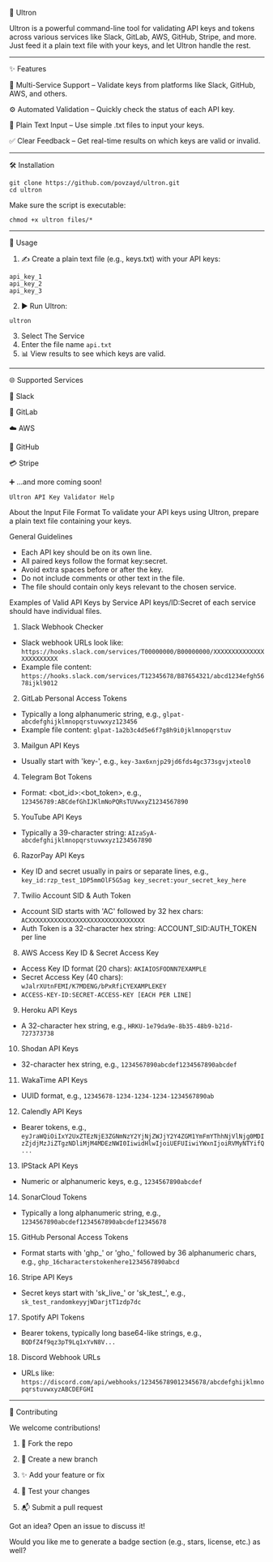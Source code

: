 🤖 Ultron

Ultron is a powerful command-line tool for validating API keys and tokens across various services like Slack, GitLab, AWS, GitHub, Stripe, and more. Just feed it a plain text file with your keys, and let Ultron handle the rest.


---

✨ Features

🔌 Multi-Service Support – Validate keys from platforms like Slack, GitHub, AWS, and others.

⚙️ Automated Validation – Quickly check the status of each API key.

📄 Plain Text Input – Use simple .txt files to input your keys.

✅ Clear Feedback – Get real-time results on which keys are valid or invalid.



---

🛠 Installation
```
git clone https://github.com/povzayd/ultron.git
cd ultron
```
Make sure the script is executable:
```
chmod +x ultron files/*
```

---

🚀 Usage

1. ✍️ Create a plain text file (e.g., keys.txt) with your API keys:
```
api_key_1
api_key_2
api_key_3
```

2. ▶️ Run Ultron:
```
ultron
```
3. Select The Service
4. Enter the file name
  `api.txt` 
5. 📊 View results to see which keys are valid.




---

🌐 Supported Services

🧵 Slack

🧪 GitLab

☁️ AWS

🐙 GitHub

💳 Stripe

➕ ...and more coming soon!

```
Ultron API Key Validator Help
```

About the Input File Format
To validate your API keys using Ultron, prepare a plain text file containing your keys.

General Guidelines
- Each API key should be on its own line.
- All paired keys follow the format key:secret.
- Avoid extra spaces before or after the key.
- Do not include comments or other text in the file.
- The file should contain only keys relevant to the chosen service.

Examples of Valid API Keys by Service
API keys/ID:Secret of each service should have individual files.

1. Slack Webhook Checker
- Slack webhook URLs look like: `https://hooks.slack.com/services/T00000000/B00000000/XXXXXXXXXXXXXXXXXXXXXXXX`
- Example file content: `https://hooks.slack.com/services/T12345678/B87654321/abcd1234efgh5678ijkl9012`

2. GitLab Personal Access Tokens
- Typically a long alphanumeric string, e.g., `glpat-abcdefghijklmnopqrstuvwxyz123456`
- Example file content: `glpat-1a2b3c4d5e6f7g8h9i0jklmnopqrstuv`

3. Mailgun API Keys
- Usually start with 'key-', e.g., `key-3ax6xnjp29jd6fds4gc373sgvjxteol0`

4. Telegram Bot Tokens
- Format: <bot_id>:<bot_token>, e.g., `123456789:ABCdefGhIJKlmNoPQRsTUVwxyZ1234567890`

5. YouTube API Keys
- Typically a 39-character string: `AIzaSyA-abcdefghijklmnopqrstuvwxyz1234567890`

6. RazorPay API Keys
- Key ID and secret usually in pairs or separate lines, e.g., `key_id:rzp_test_1DP5mmOlF5G5ag key_secret:your_secret_key_here`

7. Twilio Account SID & Auth Token
- Account SID starts with 'AC' followed by 32 hex chars: `ACXXXXXXXXXXXXXXXXXXXXXXXXXXXXXXXX`
- Auth Token is a 32-character hex string: ACCOUNT_SID:AUTH_TOKEN per line

8. AWS Access Key ID & Secret Access Key
- Access Key ID format (20 chars): `AKIAIOSFODNN7EXAMPLE`
- Secret Access Key (40 chars): `wJalrXUtnFEMI/K7MDENG/bPxRfiCYEXAMPLEKEY`
- `ACCESS-KEY-ID:SECRET-ACCESS-KEY [EACH PER LINE]`

9. Heroku API Keys
- A 32-character hex string, e.g., `HRKU-1e79da9e-8b35-48b9-b21d-727373738`

10. Shodan API Keys
- 32-character hex string, e.g., `1234567890abcdef1234567890abcdef`

11. WakaTime API Keys
- UUID format, e.g., `12345678-1234-1234-1234-1234567890ab`

12. Calendly API Keys
- Bearer tokens, e.g., `eyJraWQiOiIxY2UxZTEzNjE3ZGNmNzY2YjNjZWJjY2Y4ZGM1YmFmYThhNjVlNjg0MDIzZjdjMzJiZTgzNDliMjM4MDEzNWI0IiwidHlwIjoiUEFUIiwiYWxnIjoiRVMyNTYifQ...`

13. IPStack API Keys
- Numeric or alphanumeric keys, e.g., `1234567890abcdef`

14. SonarCloud Tokens
- Typically a long alphanumeric string, e.g., `1234567890abcdef1234567890abcdef12345678`

15. GitHub Personal Access Tokens
- Format starts with 'ghp_' or 'gho_' followed by 36 alphanumeric chars, e.g., `ghp_16characterstokenhere1234567890abcd`

16. Stripe API Keys
- Secret keys start with 'sk_live_' or 'sk_test_', e.g., `sk_test_randomkeyyjWDarjtT1zdp7dc`

17. Spotify API Tokens
- Bearer tokens, typically long base64-like strings, e.g., `BQDfZ4f9qz3pT9Lq1xYvN8V...`

18. Discord Webhook URLs
- URLs like: `https://discord.com/api/webhooks/123456789012345678/abcdefghijklmnopqrstuvwxyzABCDEFGHI`

---

🤝 Contributing

We welcome contributions!

1. 🍴 Fork the repo


2. 🌿 Create a new branch


3. ✨ Add your feature or fix


4. 🧪 Test your changes


5. 📬 Submit a pull request



Got an idea? Open an issue to discuss it!



Would you like me to generate a badge section (e.g., stars, license, etc.) as well?
